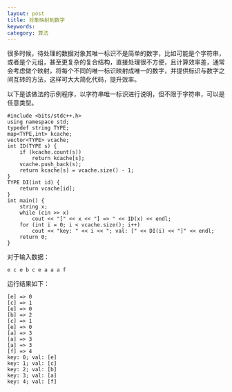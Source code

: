 ```yaml
---
layout: post
title: 对象映射到数字
keywords:
category: 算法
---
```


很多时候，待处理的数据对象其唯一标识不是简单的数字，比如可能是个字符串，或者是个元组，甚至更复杂的复合结构，直接处理很不方便，且计算效率差，通常会考虑做个映射，将每个不同的唯一标识映射成唯一的数字，并提供标识与数字之间互转的方法，这样可大大简化代码，提升效率。

以下是该做法的示例程序，以字符串唯一标识进行说明，但不限于字符串，可以是任意类型。

```
#include <bits/stdc++.h>
using namespace std;
typedef string TYPE;
map<TYPE,int> kcache;
vector<TYPE> vcache;
int ID(TYPE s) {
    if (kcache.count(s))
        return kcache[s];
    vcache.push_back(s);
    return kcache[s] = vcache.size() - 1;
}
TYPE DI(int id) {
    return vcache[id];
}
int main() {
    string x;
    while (cin >> x)
        cout << "[" << x << "] => " << ID(x) << endl;
    for (int i = 0; i < vcache.size(); i++)
        cout << "key: " << i << "; val: [" << DI(i) << "]" << endl;
    return 0;
}
```

对于输入数据：

```
e c e b c e a a a f
```

运行结果如下：

```
[e] => 0
[c] => 1
[e] => 0
[b] => 2
[c] => 1
[e] => 0
[a] => 3
[a] => 3
[a] => 3
[f] => 4
key: 0; val: [e]
key: 1; val: [c]
key: 2; val: [b]
key: 3; val: [a]
key: 4; val: [f]
```

